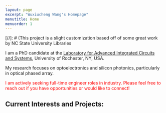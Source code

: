 ```yaml
---
layout: page
excerpt: "Wuxiucheng Wang's Homepage"
menutitle: Home
menuorder: 1
---
```

[//]: # (This project is a slight customization based off of some great work by NC State University Libraries

I am a PhD candidate at the [Laboratory for Advanced Integrated Circuits and Systems](https://www.hajim.rochester.edu/ece/sites/laics/research-projects/), University of Rochester, NY, USA. 

My research focuses on optoelectronics and silicon photonics, particularly in optical phased array. 

<span style="color:red">I am actively seeking full-time engineer roles in industry. Please feel free to reach out if you have opportunities or would like to connect!</span>

## Current Interests and Projects:
